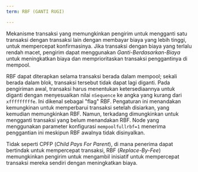 ```yaml
---
term: RBF (GANTI RUGI)

---
```

Mekanisme transaksi yang memungkinkan pengirim untuk mengganti satu transaksi dengan transaksi lain dengan membayar biaya yang lebih tinggi, untuk mempercepat konfirmasinya. Jika transaksi dengan biaya yang terlalu rendah macet, pengirim dapat menggunakan *Ganti-Berdasarkan-Biaya* untuk meningkatkan biaya dan memprioritaskan transaksi penggantinya di mempool.

RBF dapat diterapkan selama transaksi berada dalam mempool; sekali berada dalam blok, transaksi tersebut tidak dapat lagi diganti. Pada pengiriman awal, transaksi harus menentukan ketersediaannya untuk diganti dengan menyesuaikan nilai `nSequence` ke angka yang kurang dari `xfffffffffe`. Ini dikenal sebagai "flag" RBF. Pengaturan ini menandakan kemungkinan untuk memperbarui transaksi setelah disiarkan, yang kemudian memungkinkan RBF. Namun, terkadang dimungkinkan untuk mengganti transaksi yang belum menandakan RBF. Node yang menggunakan parameter konfigurasi `mempoolfullrbf=1` menerima penggantian ini meskipun RBF awalnya tidak disinyalkan.

Tidak seperti CPFP (*Child Pays For Parent*), di mana penerima dapat bertindak untuk mempercepat transaksi, RBF (*Replace-By-Fee*) memungkinkan pengirim untuk mengambil inisiatif untuk mempercepat transaksi mereka sendiri dengan meningkatkan biaya.